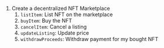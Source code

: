 1. Create a decentralized NFT Marketplace
    1. `listItem`: List NFT on the marketplace
    2. `buyItem`: Buy the NFT
    3. `cancelItem`: Cancel a listing
    4. `updateListing`: Update price
    5. `withdrawProceeds`: Withdraw payment for my bought NFT